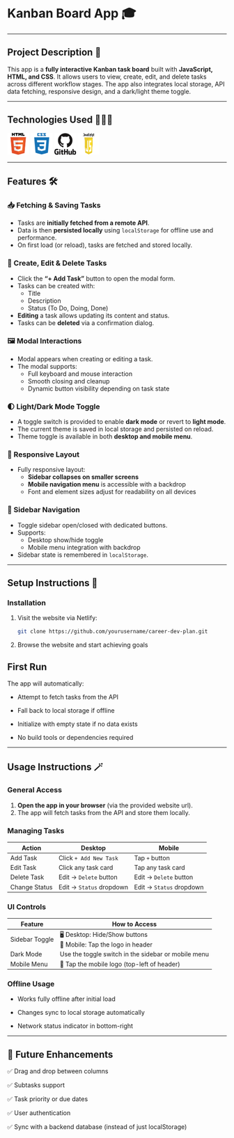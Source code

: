 # Kanban Board App 🎓

---

## Project Description 🧾

This app is a **fully interactive Kanban task board** built with **JavaScript, HTML, and CSS**. It allows users to view, create, edit, and delete tasks across different workflow stages. The app also integrates local storage, API data fetching, responsive design, and a dark/light theme toggle.

---

## Technologies Used 👨🏽‍💻

<img src="./assets/image.png" alt="alt HTML" width="50" height="50" />

<img src="./assets/image-1.png" alt="alt HTML" width="50" height="50" />

<img src="./assets/image-4.png" alt="alt HTML" width="50" height="50" />

<img src="./assets/image-2.png" alt="alt HTML" width="50" height="50" />

---

## Features 🛠️

### 📥 Fetching & Saving Tasks

- Tasks are **initially fetched from a remote API**.
- Data is then **persisted locally** using `localStorage` for offline use and performance.
- On first load (or reload), tasks are fetched and stored locally.

### 📝 Create, Edit & Delete Tasks

- Click the **“+ Add Task”** button to open the modal form.
- Tasks can be created with:
  - Title
  - Description
  - Status (To Do, Doing, Done)
- **Editing** a task allows updating its content and status.
- Tasks can be **deleted** via a confirmation dialog.

### 🖼️ Modal Interactions

- Modal appears when creating or editing a task.
- The modal supports:
  - Full keyboard and mouse interaction
  - Smooth closing and cleanup
  - Dynamic button visibility depending on task state

### 🌓 Light/Dark Mode Toggle

- A toggle switch is provided to enable **dark mode** or revert to **light mode**.
- The current theme is saved in local storage and persisted on reload.
- Theme toggle is available in both **desktop and mobile menu**.

### 📱 Responsive Layout

- Fully responsive layout:
  - **Sidebar collapses on smaller screens**
  - **Mobile navigation menu** is accessible with a backdrop
  - Font and element sizes adjust for readability on all devices

### 📂 Sidebar Navigation

- Toggle sidebar open/closed with dedicated buttons.
- Supports:
  - Desktop show/hide toggle
  - Mobile menu integration with backdrop
- Sidebar state is remembered in `localStorage`.

---

## Setup Instructions 🧩

### Installation

1. Visit the website via Netlify:
   ```bash
   git clone https://github.com/yourusername/career-dev-plan.git
   ```
2. Browse the website and start achieving goals

## First Run

The app will automatically:

- Attempt to fetch tasks from the API

- Fall back to local storage if offline

- Initialize with empty state if no data exists

- No build tools or dependencies required

---

## Usage Instructions 🪄

### General Access

1. **Open the app in your browser** (via the provided website url).
2. The app will fetch tasks from the API and store them locally.

### Managing Tasks

| **Action**    | **Desktop**              | **Mobile**               |
| ------------- | ------------------------ | ------------------------ |
| Add Task      | Click `+ Add New Task`   | Tap `+` button           |
| Edit Task     | Click any task card      | Tap any task card        |
| Delete Task   | Edit → `Delete` button   | Edit → `Delete` button   |
| Change Status | Edit → `Status` dropdown | Edit → `Status` dropdown |

### UI Controls

| **Feature**    | **How to Access**                                                  |
| -------------- | ------------------------------------------------------------------ |
| Sidebar Toggle | 🖥️ Desktop: Hide/Show buttons<br>📱 Mobile: Tap the logo in header |
| Dark Mode      | Use the toggle switch in the sidebar or mobile menu                |
| Mobile Menu    | 📱 Tap the mobile logo (top-left of header)                        |

### Offline Usage

- Works fully offline after initial load

- Changes sync to local storage automatically

- Network status indicator in bottom-right

---

## 📖 Future Enhancements

✅ Drag and drop between columns

✅ Subtasks support

✅ Task priority or due dates

✅ User authentication

✅ Sync with a backend database (instead of just localStorage)
